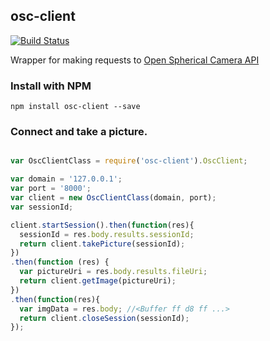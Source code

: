 ## osc-client

[![Build Status](https://travis-ci.org/BublTechnology/osc-client.svg)](https://travis-ci.org/BublTechnology/osc-client)

Wrapper for making requests to [Open Spherical Camera API](https://developers.google.com/streetview/open-spherical-camera/?hl=en)


### Install with NPM
```shell
npm install osc-client --save
```

### Connect and take a picture.

```javascript

var OscClientClass = require('osc-client').OscClient;

var domain = '127.0.0.1';
var port = '8000';
var client = new OscClientClass(domain, port);
var sessionId;

client.startSession().then(function(res){
  sessionId = res.body.results.sessionId;
  return client.takePicture(sessionId);
})
.then(function (res) {
  var pictureUri = res.body.results.fileUri;
  return client.getImage(pictureUri);
})
.then(function(res){
  var imgData = res.body; //<Buffer ff d8 ff ...>
  return client.closeSession(sessionId);
});


```
